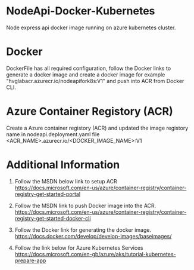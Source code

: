 # NodeApi-Docker-Kubernetes
Node express api docker image running on azure kubernetes cluster.

# Docker
DockerFile has all required configuration, follow the Docker links to generate a docker image and 
create a docker image for example "hvglabacr.azurecr.io/nodeapifork8s:V1" and push into ACR from Docker CLI.

# Azure Container Registory (ACR)

Create a Azure container registory (ACR) and updated the image registory name in nodeapi.deployment.yaml file
<ACR_NAME>.azurecr.io/<DOCKER_IMAGE_NAME>:V1 

# Additional Information
1) Follow the MSDN below link to setup ACR
    https://docs.microsoft.com/en-us/azure/container-registry/container-registry-get-started-portal

2) Follow the MSDN link to push Docker image into the ACR.
    https://docs.microsoft.com/en-us/azure/container-registry/container-registry-get-started-docker-cli

3) Follow the Docker link for generating the docker image.
    https://docs.docker.com/develop/develop-images/baseimages/

4) Follow the link below for Azure Kubernetes Services
    https://docs.microsoft.com/en-gb/azure/aks/tutorial-kubernetes-prepare-app
